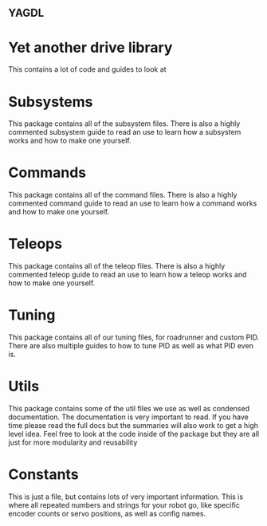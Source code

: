 ## YAGDL
# Yet another drive library
This contains a lot of code and guides to look at

# Subsystems
This package contains all of the subsystem files. There is also a highly commented subsystem 
guide to read an use to learn how a subsystem works and how to make one yourself.

# Commands
This package contains all of the command files. There is also a highly commented command guide
to read an use to learn how a command works and how to make one yourself.

# Teleops
This package contains all of the teleop files. There is also a highly commented teleop guide
to read an use to learn how a teleop works and how to make one yourself.

# Tuning
This package contains all of our tuning files, for roadrunner and custom PID. There are also 
multiple guides to how to tune PID as well as what PID even is.

# Utils
This package contains some of the util files we use as well as condensed documentation. The 
documentation is very important to read. If you have time please read the full docs but the 
summaries will also work to get a high level idea. Feel free to look at the code inside of the
package but they are all just for more modularity and reusability

# Constants
This is just a file, but contains lots of very important information. This is where all repeated
numbers and strings for your robot go, like specific encoder counts or servo positions, as well
as config names.